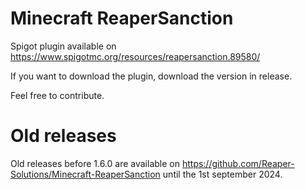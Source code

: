 # Minecraft ReaperSanction

Spigot plugin available on https://www.spigotmc.org/resources/reapersanction.89580/

If you want to download the plugin, download the version in release.

Feel free to contribute.

# Old releases

Old releases before 1.6.0 are available on https://github.com/Reaper-Solutions/Minecraft-ReaperSanction until the 1st september 2024.
